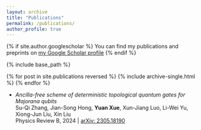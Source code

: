 ```yaml
---
layout: archive
title: "Publications"
permalink: /publications/
author_profile: true
---
```


{% if site.author.googlescholar %}
  You can find my publications and preprints on [my Google Scholar profile](https://scholar.google.com/citations?user=1aal5_wAAAAJ&hl=zh-CN)
{% endif %}

{% include base_path %}

{% for post in site.publications reversed %}
  {% include archive-single.html %}
{% endfor %}
* _Ancilla-free scheme of deterministic topological quantum gates for Majorana qubits_ <br>
   Su-Qi Zhang, Jian-Song Hong, **Yuan Xue**, Xun-Jiang Luo, Li-Wei Yu, Xiong-Jun Liu, Xin Liu <br>
   Physics Review B, 2024 | [arXiv: 2305.18190](https://arxiv.org/abs/2305.18190)

